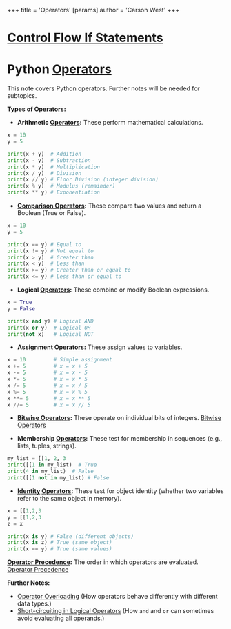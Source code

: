 +++
 title = 'Operators'
[params]
	author = 'Carson West'
+++
# [Control Flow If Statements](./../control-flow-if-statements/)
# Python [Operators](./../operators/) 
This note covers Python operators.  Further notes will be needed for subtopics.

**Types of [Operators](./../operators/):**

* **Arithmetic [Operators](./../operators/):**  These perform mathematical calculations.

```python
x = 10
y = 5

print(x + y)  # Addition
print(x - y)  # Subtraction
print(x * y)  # Multiplication
print(x / y)  # Division
print(x // y) # Floor Division (integer division)
print(x % y)  # Modulus (remainder)
print(x ** y) # Exponentiation
```

* **[Comparison Operators](./../comparison-operators/):** These compare two values and return a Boolean (True or False).

```python
x = 10
y = 5

print(x == y) # Equal to
print(x != y) # Not equal to
print(x > y)  # Greater than
print(x < y)  # Less than
print(x >= y) # Greater than or equal to
print(x <= y) # Less than or equal to
```

* **Logical [Operators](./../operators/):** These combine or modify Boolean expressions.

```python
x = True
y = False

print(x and y) # Logical AND
print(x or y)  # Logical OR
print(not x)   # Logical NOT
```

* **Assignment [Operators](./../operators/):** These assign values to variables.

```python
x = 10         # Simple assignment
x += 5         # x = x + 5
x -= 5         # x = x - 5
x *= 5         # x = x * 5
x /= 5         # x = x / 5
x %= 5         # x = x % 5
x **= 5        # x = x ** 5
x //= 5        # x = x // 5

```

* **[Bitwise Operators](./../bitwise-operators/):** These operate on individual bits of integers. [Bitwise Operators](./../bitwise-operators/)

* **Membership [Operators](./../operators/):** These test for membership in sequences (e.g., lists, tuples, strings).

```python
my_list = [[1, 2, 3
print([[1 in my_list)  # True
print(4 in my_list)  # False
print([[1 not in my_list) # False

```

* **[Identity](./../identity/) [Operators](./../operators/):** These test for object identity (whether two variables refer to the same object in memory).

```python
x = [[1,2,3
y = [[1,2,3
z = x

print(x is y) # False (different objects)
print(x is z) # True (same object)
print(x == y) # True (same values)


```

**[Operator Precedence](./../operator-precedence/):**  The order in which operators are evaluated.  [Operator Precedence](./../operator-precedence/)


**Further Notes:**

* [Operator Overloading](./../operator-overloading/) (How operators behave differently with different data types.)
* [Short-circuiting in Logical Operators](./../short-circuiting-in-logical-operators/) (How `and` and `or` can sometimes avoid evaluating all operands.)

